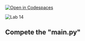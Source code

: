 [![Open in Codespaces](https://classroom.github.com/assets/launch-codespace-2972f46106e565e64193e422d61a12cf1da4916b45550586e14ef0a7c637dd04.svg)](https://classroom.github.com/open-in-codespaces?assignment_repo_id=15357804)
<!--
[Link to Chap 5 Lab15](https://docs.google.com/presentation/d/1r3h2R9JwK9HK_U2Ia-zncL0BSjHV6Giu6ugNJ6yZpgc/edit#slide=id.g1204f84631c_0_232) -->

![Lab 14](https://nimbus-screenshots.s3.amazonaws.com/s/51a427cad640b2efbbe1e713dc1e7384.png)

## Compete the "main.py"
